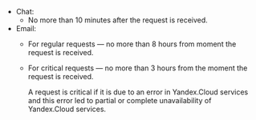 - Chat:
  * No more than 10 minutes after the request is received.
- Email:
  * For regular requests — no more than 8 hours from moment the request is received.

  * For critical requests — no more than 3 hours from the moment the request is received.

    A request is critical if it is due to an error in Yandex.Cloud services and this error led to partial or complete unavailability of Yandex.Cloud services.

